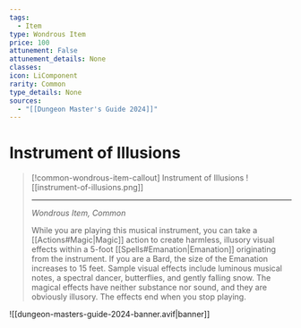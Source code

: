 ```yaml
---
tags:
  - Item
type: Wondrous Item
price: 100
attunement: False
attunement_details: None
classes:
icon: LiComponent
rarity: Common
type_details: None
sources: 
  - "[[Dungeon Master's Guide 2024]]"
---
```

# Instrument of Illusions
>[!common-wondrous-item-callout] Instrument of Illusions
>![[instrument-of-illusions.png]]
>
>- - -
>_Wondrous Item, Common_
>
>While you are playing this musical instrument, you can take a [[Actions#Magic\|Magic]] action to create harmless, illusory visual effects within a 5-foot [[Spells#Emanation\|Emanation]] originating from the instrument. If you are a Bard, the size of the Emanation increases to 15 feet. Sample visual effects include luminous musical notes, a spectral dancer, butterflies, and gently falling snow. The magical effects have neither substance nor sound, and they are obviously illusory. The effects end when you stop playing.

![[dungeon-masters-guide-2024-banner.avif|banner]]